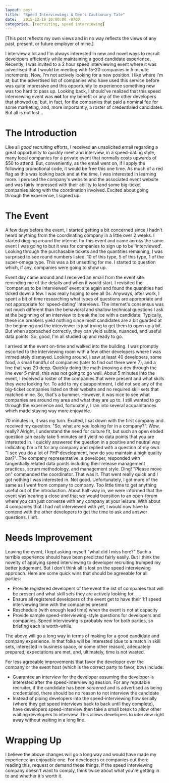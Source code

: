 ```yaml
---
layout: post
title:  "Speed Interviewing: A Dev's Cautionary Tale"
date:   2015-12-18 10:00:00 -0700
categories: [recruiting, speed interviewing]
---
```


[This post reflects my own views and in no way reflects the views of any past, present, or future employer of mine.]

I interview a lot and I'm always interested in new and novel ways to recruit developers efficiently while maintaining a good candidate experience. Recently, I was invited to a 2 hour speed interviewing event where it was advertised that I would be meeting with 15-20 companies in 5 minute increments. Now, I'm not actively looking for a new position. I like where I'm at; but the advertised list of companies who have used this service before was quite impressive and this opportunity to experience something new was too hard to pass up. Looking back, I should've realized that this speed interviewing event was __not__ for my benefit or any of the other developers that showed up, but, in fact, for the companies that paid a nominal fee for some marketing, and, more importantly, a roster of credentialed candidates. But all is not lost...

# The Introduction

Like all *good* recruiting efforts, I received an unsolicited email regarding a great opportunity to quickly meet and interview, in a speed-dating style, many local companies for a private event that normally costs upwards of $50 to attend. But, conveniently, as the email went on, if I apply the following promotional code, it would be free this one time. As much of a red flag as this was looking back and at the time, I was interested in learning more. I perused the company's website and the associated event website and was fairly impressed with their ability to land some big-ticket companies along with the coordination involved. Excited about going through the experience, I signed up.

# The Event

A few days before the event, I started getting a bit concerned since I hadn't heard anything from the coordinating company in a little over 2 weeks. I started digging around the internet for this event and came across the same event I was going to but it was for companies to sign up to be 'interviewed'. Looking through the purchasable tickets and the quantities remaining, I was surprised to see round numbers listed. 10 of this type, 5 of this type, 1 of the super-omega type. This was a bit unsettling for me. I started to question which, if any, companies were going to show up.

Event day came around and I received an email from the event site reminding me of the details and when it would start. I revisited the 'companies to be interviewed' event site again and found the quantities had ticked down a few. I was really hoping to see all 0s. Anyways, after work, I spent a bit of time researching what types of questions are appropriate and not appropriate for 'speed-dating' interviews. The internet's consensus was not much different than the behavioral and shallow technical questions I ask at the beginning of an interview to break the ice with a candidate. Typically, these ice breakers yield nothing since most candidates are a bit guarded at the beginning and the interviewer is just trying to get them to open up a bit. But when approached correctly, they can yield subtle, nuanced, and useful data points. So, good, I'm all studied up and ready to go.

I arrived at the event on-time and walked into the building. I was promptly escorted to the interviewing room with a few other developers where I was immediately dismayed. Looking around, I saw at least 40 developers, some food, a small handful of companies (later to find out there were 7), and a line that was 20 deep. Quickly doing the math (moving a dev through the line ever 5 mins), this was not going to go well. About 5 minutes into the event, I received a roster of the companies that were present and what skills they were looking for. To add to my disappointment, I did not see any of the big-ticket companies listed on their website and no required skill sets that matched mine. So, that's a bummer. However, it was nice to see what companies are around my area and what they are up to. I still wanted to go through the experience and, fortunately, I ran into several acquaintances which made staying way more enjoyable.

70 minutes in, it was my turn. Excited, I sat down with the first company and received my question. "So, what are you looking for in a company?". Wow, really? Alright, I understand the need for culture fit, but such an open ended question can easily take 5 minutes and yield no data points that you are interested in. I quickly answered the question in a positive and neutral way indicating I'm a fit for any company and replied with a question of my own. "I see you do a lot of PHP development, how do you maintain a high quality bar?". The company representative, a developer, responded with tangentially related data points including their release management practices, scrum methodology, and management style. Ding! "Please move on" commanded the coordinator. That was it. That went really quick and I got nothing I was interested in. Not good. Unfortunately, I got more of the same as I went from company to company. Too little time to get anything useful out of the introduction. About half-way in, we were informed that the event was nearing a close and that we would transition to an open-forum where you can just converse with any company at your leisure. With about 4 companies that I had not interviewed with yet, I would now have to contend with the other developers to get the time to ask and answer questions. I left.

# Needs Improvement

Leaving the event, I kept asking myself "what did I miss here?" Such a terrible experience should have been predicted fairly easily. But I think the novelty of applying speed interviewing to developer recruiting trumped my better judgement. But I don't think all is lost on the speed interviewing approach. Here are some quick wins that should be agreeable for all parties:

* Provide registered developers of the event the list of companies that will be present and what skill sets they are actively looking for
* Ensure all registered developers of the event get to have their 1:1 speed interviewing time with the companies present
* Reschedule (with enough lead time) when the event is not at capacity
* Provide sample speed-interviewing-style questions for developers and companies. Speed interviewing is probably new for both parties, so briefing each is worth-while.

The above will go a long way in terms of making for a good candidate and company experience. In that folks will be interested (due to a match in skill sets, interested in business space, or some other reason), adequately prepared, expectations are met, and, ultimately, time is not wasted.

For less agreeable improvements that favor the developer over the company or the event host (which is the correct party to favor, btw) include:

* Guarantee an interview for the developer assuming the developer is interested after the speed-interviewing session. For any reputable recruiter, if the candidate has been *screened* and is advertised as being credentialed, there should be no reason to not interview the candidate
* Instead of piping developers into the speed-interviewing flow serially (where they get speed interviews back to back until they complete), have developers speed-interview then take a small break to allow other waiting developers to interview. This allows developers to interview right away without waiting in a long line.

# Wrapping Up

I believe the above changes will go a long way and would have made my experience an enjoyable one. For developers or companies out there reading this, request or demand these things. If the speed interviewing company doesn't want to comply, think twice about what you're getting in to and whether it's worth it.
